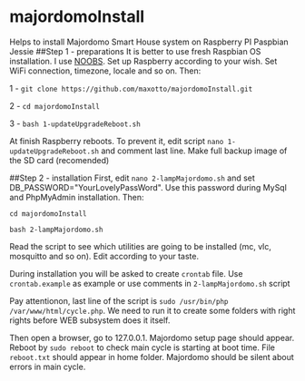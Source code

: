 # majordomoInstall
Helps to install Majordomo Smart House system on Raspberry PI Paspbian Jessie
##Step 1 - preparations
It is better to use fresh Raspbian OS installation. I use [NOOBS](https://www.raspberrypi.org/downloads/noobs/ "download page"). Set up Raspberry according to your wish. Set WiFi connection, timezone, locale and so on. Then:

1 - `git clone https://github.com/maxotto/majordomoInstall.git`

2 - `cd majordomoInstall`

3 - `bash 1-updateUpgradeReboot.sh`

At finish Raspberry reboots. To prevent it, edit script `nano 1-updateUpgradeReboot.sh` and comment last line.
Make full backup image of the SD card (recomended)

##Step 2 - installation
First, edit `nano 2-lampMajordomo.sh` and set DB_PASSWORD="YourLovelyPassWord". Use this password during MySql and PhpMyAdmin installation. Then:

`cd majordomoInstall`

`bash 2-lampMajordomo.sh`

Read the script to see which utilities are going to be installed (mc, vlc, mosquitto and so on). Edit according to your taste.

During installation you will be asked to create `crontab` file. Use `crontab.example` as example or use comments in `2-lampMajordomo.sh` script

Pay attentionon, last line of the script is `sudo /usr/bin/php /var/www/html/cycle.php`. We need to run it to create some folders with right rights before WEB subsystem does it itself.

Then open a browser, go to 127.0.0.1. Majordomo setup page should appear.
Reboot by `sudo reboot` to check main cycle is starting at boot time. File `reboot.txt` should appear in home folder. Majordomo should be silent about errors in main cycle.
